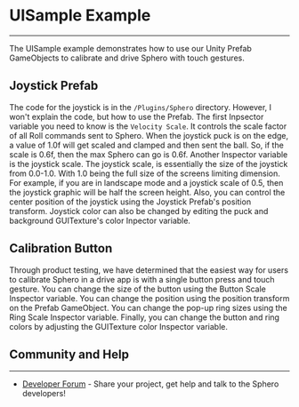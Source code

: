 # UISample Example

---
The UISample example demonstrates how to use our Unity Prefab GameObjects to calibrate and drive Sphero with touch gestures.

## Joystick Prefab

The code for the joystick is in the `/Plugins/Sphero` directory.  However, I won't explain the code, but how to use the Prefab.  The first Inpsector variable you need to know is the `Velocity Scale`.  It controls the scale factor of all Roll commands sent to Sphero.  When the joystick puck is on the edge, a value of 1.0f will get scaled and clamped and then sent the ball.  So, if the scale is 0.6f, then the max Sphero can go is 0.6f.  Another Inspector variable is the joystick scale.  The joystick scale, is essentially the size of the joystick from 0.0-1.0. With 1.0 being the full size of the screens limiting dimension.  For example, if you are in landscape mode and a joystick scale of 0.5, then the joystick graphic will be half the screen height.  Also, you can control the center position of the joystick using the Joystick Prefab's position transform. Joystick color can also be changed by editing the puck and background GUITexture's color Inpector variable.

## Calibration Button

Through product testing, we have determined that the easiest way for users to calibrate Sphero in a drive app is with a single button press and touch gesture.  You can change the size of the button using the Button Scale Inspector variable.  You can change the position using the position transform on the Prefab GameObject.  You can change the pop-up ring sizes using the Ring Scale Inspector variable.  Finally, you can change the button and ring colors by adjusting the GUITexture color Inspector variable.


## Community and Help

---

* [Developer Forum](http://forum.gosphero.com/) - Share your project, get help and talk to the Sphero developers!